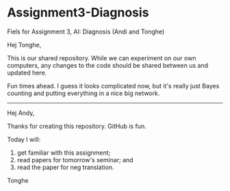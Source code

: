 # Assignment3-Diagnosis
Fiels for Assignment 3, AI: Diagnosis (Andi and Tonghe)

Hej Tonghe,

This is our shared repository.  While we can experiment on our own computers, any changes to the code should be shared between us and updated here.

Fun times ahead.  I guess it looks complicated now, but it's really just Bayes counting and putting everything in a nice big network.

----

Hej Andy,

Thanks for creating this repository. GitHub is fun.

Today I will:
1) get familiar with this assignment;
2) read papers for tomorrow's seminar; and
3) read the paper for neg translation.

Tonghe
